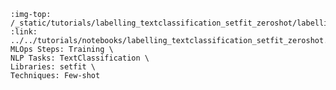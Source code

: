```{grid-item-card}  🔫 Zero-shot and few-shot classification with SetFit
:img-top: /_static/tutorials/labelling_textclassification_setfit_zeroshot/labelling_textclassification_setfit_zeroshot.png
:link: ../../tutorials/notebooks/labelling_textclassification_setfit_zeroshot.html
MLOps Steps: Training \
NLP Tasks: TextClassification \
Libraries: setfit \
Techniques: Few-shot
```
